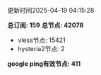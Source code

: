 更新时间2025-04-19 04:15:28

**总订阅: 159**
**总节点: 42078**
- vless节点: 15421
- hysteria2节点: 2

**google ping有效节点: 411**
